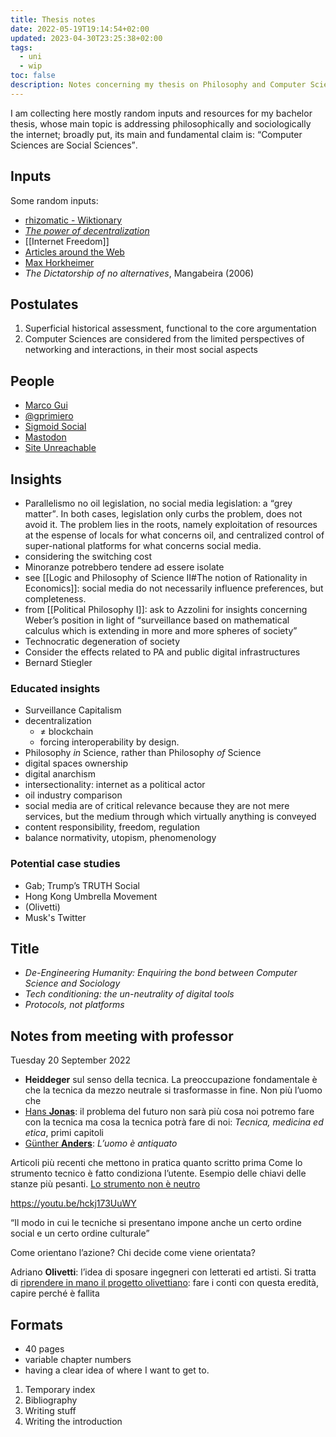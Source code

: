 ```yaml
---
title: Thesis notes
date: 2022-05-19T19:14:54+02:00
updated: 2023-04-30T23:25:38+02:00
tags:
  - uni
  - wip
toc: false
description: Notes concerning my thesis on Philosophy and Computer Sciences
---
```

I am collecting here mostly random inputs and resources for my bachelor thesis, whose main topic is addressing philosophically and sociologically the internet; broadly put, its main and fundamental claim is: <q>Computer Sciences are Social Sciences</q>.

## Inputs

Some random inputs:

- [rhizomatic - Wiktionary](https://en.wiktionary.org/wiki/rhizomatic)
- <cite>[The power of decentralization](https://tommi.space/the-power-of-decentralization 'The power of decentralization - tommi.space')</cite>
- [[Internet Freedom]]
- [Articles around the Web](https://inputs.tommi.space/tag/list/thesis 'Entries tagged `thesis` in Tommi’s inputs')
- [Max Horkheimer](https://en.wikipedia.org/wiki/Max_Horkheimer)
- <cite>The Dictatorship of no alternatives</cite>, Mangabeira (2006)

## Postulates

1. Superficial historical assessment, functional to the core argumentation
2. Computer Sciences are considered from the limited perspectives of networking and interactions, in their most social aspects

## People

- [Marco Gui](https://www.unimib.it/marco-gui 'Prof. Marco Gui - Università Milano Bicocca')
- [@gprimiero](https://scholar.social/@gprimiero)
- [Sigmoid Social](https://sigmoid.social/@sethlazar)
- [Mastodon](https://mastodon.social/@ethicistforhire)
- [Site Unreachable](https://mastodon.social/@ShannonVallor)

## Insights

- Parallelismo no oil legislation, no social media legislation: a <q>grey matter</q>. In both cases, legislation only curbs the problem, does not avoid it. The problem lies in the roots, namely exploitation of resources at the espense of locals for what concerns oil, and centralized control of super-national platforms for what concerns social media.
- considering the switching cost
- Minoranze potrebbero tendere ad essere isolate
- see [[Logic and Philosophy of Science II#The notion of Rationality in Economics]]: social media do not necessarily influence preferences, but completeness.
- from [[Political Philosophy I]]: ask to Azzolini for insights concerning Weber’s position in light of <q>surveillance based on mathematical calculus which is extending in more and more spheres of society</q>
- Technocratic degeneration of society
- Consider the effects related to PA and public digital infrastructures
- Bernard Stiegler

### Educated insights

- Surveillance Capitalism
- decentralization
	- ≠ blockchain
	- forcing interoperability by design.
- Philosophy *in* Science, rather than Philosophy *of* Science
- digital spaces ownership
- digital anarchism
- intersectionality: internet as a political actor
- oil industry comparison
- social media are of critical relevance because they are not mere services, but the medium through which virtually anything is conveyed
- content responsibility, freedom, regulation
- balance normativity, utopism, phenomenology

### Potential case studies

- Gab; Trump’s TRUTH Social
- Hong Kong Umbrella Movement
- (Olivetti)
- Musk's Twitter

## 

## Title

- <cite>De-Engineering Humanity: Enquiring the bond between Computer Science and Sociology</cite>
- <cite>Tech conditioning: the un-neutrality of digital tools</cite>
- <cite>Protocols, not platforms</cite>

## Notes from meeting with professor

<p class='date'><time datetime='2022-09-20T09:49:02+02:00'>Tuesday 20 September 2022</time></p>

- **Heiddeger** sul senso della tecnica. La preoccupazione fondamentale è che la tecnica da mezzo neutrale si trasformasse in fine. Non più l’uomo che
- [Hans **Jonas**](https://en.wikipedia.org/wiki/Hans_Jonas): il problema del futuro non sarà più cosa noi potremo fare con la tecnica ma cosa la tecnica potrà fare di noi: <cite>Tecnica, medicina ed etica</cite>, primi capitoli
- [Günther **Anders**](https://en.wikipedia.org/wiki/G%C3%BCnther_Anders): <cite>L’uomo è antiquato</cite>

Articoli più recenti che mettono in pratica quanto scritto prima
Come lo strumento tecnico è fatto condiziona l’utente. Esempio delle chiavi delle stanze più pesanti. <u>Lo strumento non è neutro</u>

<https://youtu.be/hckj173UuWY>

<q>Il modo in cui le tecniche si presentano impone anche un certo ordine social e un certo ordine culturale</q>

Come orientano l’azione? Chi decide come viene orientata?

Adriano **Olivetti**: l’idea di sposare ingegneri con letterati ed artisti. Si tratta di <u>riprendere in mano il progetto olivettiano</u>: fare i conti con questa eredità, capire perché è fallita

## Formats

- 40 pages
- variable chapter numbers
- having a clear idea of where I want to get to.

1. Temporary index
2. Bibliography
3. Writing stuff
4. Writing the introduction